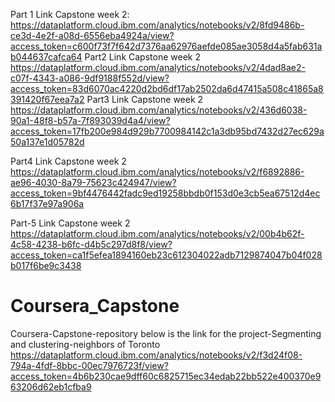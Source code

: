 Part 1 Link Capstone week 2:
https://dataplatform.cloud.ibm.com/analytics/notebooks/v2/8fd9486b-ce3d-4e2f-a08d-6556eba4924a/view?access_token=c600f73f7f642d7376aa62976aefde085ae3058d4a5fab631ab044637cafca64 
Part2 Link Capstone week 2
https://dataplatform.cloud.ibm.com/analytics/notebooks/v2/4dad8ae2-c07f-4343-a086-9df9188f552d/view?access_token=83d6070ac4220d2bd6df17ab2502da6d47415a508c41865a8391420f67eea7a2 
Part3 Link Capstone week 2
https://dataplatform.cloud.ibm.com/analytics/notebooks/v2/436d6038-90a1-48f8-b57a-7f893039d4a4/view?access_token=17fb200e984d929b7700984142c1a3db95bd7432d27ec629a50a137e1d05782d 

Part4 Link Capstone week 2
https://dataplatform.cloud.ibm.com/analytics/notebooks/v2/f6892886-ae96-4030-8a79-75623c424947/view?access_token=9bf4476442fadc9ed19258bbdb0f153d0e3cb5ea67512d4ec6b17f37e97a906a 

Part-5 Link Capstone week 2
https://dataplatform.cloud.ibm.com/analytics/notebooks/v2/00b4b62f-4c58-4238-b6fc-d4b5c297d8f8/view?access_token=ca1f5efea1894160eb23c612304022adb7129874047b04f028b017f6be9c3438

# Coursera_Capstone
Coursera-Capstone-repository below is the link for the project-Segmenting and clustering-neighbors of Toronto
https://dataplatform.cloud.ibm.com/analytics/notebooks/v2/f3d24f08-794a-4fdf-8bbc-00ec7976723f/view?access_token=4b6b230cae9dff60c6825715ec34edab22bb522e400370e963206d62eb1cfba9

